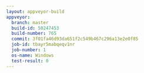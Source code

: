 ```yaml
---
layout: appveyor-build
appveyor:
  branch: master
  build-id: 50247453
  build-number: 765
  commit: 3f01fa46d93da651f2c549b467c296a13e2e0f85
  job-id: tbayr5mabqeqv1nr
  job-number: 1
  os-name: Windows
  test-result: 0
---
```

